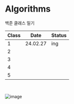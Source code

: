 # Algorithms

백준 클래스 밀기

| Class | Date | Status |
| --- | --- | --- |
| 1 | 24.02.27 | ing |
| 2 |  |  |
| 3 |  |  |
| 4 |  |  |
| 5 |  |  |

<br>

![image](https://github.com/subeenjeonHere/Algoevol/assets/145312273/abb46754-fb4a-4be8-8e04-5aae9d2489da)

